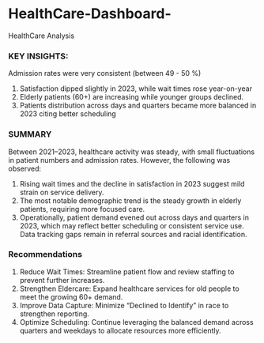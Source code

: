 # HealthCare-Dashboard-
HealthCare Analysis
### KEY INSIGHTS:

Admission rates were very consistent (between 49 - 50 %)
1. Satisfaction dipped slightly in 2023, while wait times rose year-on-year
2. Elderly patients (60+) are increasing while younger groups declined. 
3. Patients distribution across days and quarters became more balanced in 2023 citing better scheduling 

### SUMMARY
Between 2021–2023, healthcare activity was steady, with small fluctuations in patient numbers and admission rates. However, the following was observed:
1. Rising wait times and the decline in satisfaction in 2023 suggest mild strain on service delivery. 
2. The most notable demographic trend is the steady growth in elderly patients, requiring more focused care. 
3. Operationally, patient demand evened out across days and quarters in 2023, which may reflect better scheduling or consistent service use. Data tracking gaps remain in referral sources and racial identification.


### Recommendations
1. Reduce Wait Times: Streamline patient flow and review staffing to prevent further increases.
2. Strengthen Eldercare: Expand healthcare services for old people to meet the growing 60+ demand.
3. Improve Data Capture: Minimize  “Declined to Identify” in race to strengthen reporting.
4. Optimize Scheduling: Continue leveraging the balanced demand across quarters and weekdays to allocate resources more efficiently.

